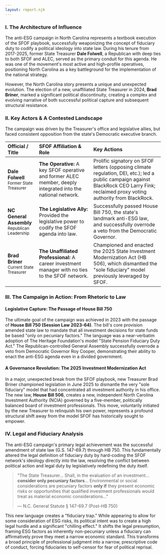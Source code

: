 ```yaml
---
layout: report.njk
---
```

### I. The Architecture of Influence

The anti-ESG campaign in North Carolina represents a textbook execution of the SFOF playbook, successfully weaponizing the concept of fiduciary duty to codify a political ideology into state law. During his tenure from 2017-2025, former State Treasurer **Dale Folwell**, a Republican with deep ties to both SFOF and ALEC, served as the primary conduit for this agenda. He was one of the movement's most active and high-profile operatives, positioning North Carolina as a key battleground for the implementation of the national strategy.

However, the North Carolina story presents a unique and unexpected evolution. The election of a new, unaffiliated State Treasurer in 2024, **Brad Briner**, marked a significant political discontinuity, creating a complex and evolving narrative of both successful political capture and subsequent structural resistance.

### II. Key Actors & A Contested Landscape

The campaign was driven by the Treasurer's office and legislative allies, but faced consistent opposition from the state's Democratic executive branch.

| Official / Title | SFOF Affiliation & Role | Key Actions |
| :--- | :--- | :--- |
| **Dale Folwell**<br><span style="font-size: smaller;">Former State Treasurer</span> | **The Operative:** A key SFOF operative and former ALEC member, deeply integrated into the national network. | Prolific signatory on SFOF letters (opposing climate regulation, DEI, etc.); led a public campaign against BlackRock CEO Larry Fink; reclaimed proxy voting authority from BlackRock. |
| **NC General Assembly**<br><span style="font-size: smaller;">Republican Leadership</span> | **The Legislative Ally:** Provided the legislative power to codify the SFOF agenda into law. | Successfully passed House Bill 750, the state's landmark anti-ESG law, and successfully overrode a veto from the Democratic Governor. |
| **Brad Briner**<br><span style="font-size: smaller;">Current State Treasurer</span> | **The Unaffiliated Professional:** A career investment manager with no ties to the SFOF network. | Championed and enacted the 2025 State Investment Modernization Act (HB 506), which dismantled the "sole fiduciary" model previously leveraged by SFOF. |

### III. The Campaign in Action: From Rhetoric to Law

#### Legislative Capture: The Passage of House Bill 750
The ultimate goal of the campaign was achieved in 2023 with the passage of **House Bill 750 (Session Law 2023-64)**. The bill's core provision amended state law to mandate that all investment decisions for state funds be based "only on pecuniary factors." The language was a near-verbatim adoption of The Heritage Foundation's model "State Pension Fiduciary Duty Act." The Republican-controlled General Assembly successfully overrode a veto from Democratic Governor Roy Cooper, demonstrating their ability to enact the anti-ESG agenda even in a divided government.

#### A Governance Revolution: The 2025 Investment Modernization Act
In a major, unexpected break from the SFOF playbook, new Treasurer Brad Briner championed legislation in June 2025 to dismantle the very "sole fiduciary" model that had concentrated all investment authority in his office. The new law, **House Bill 506**, creates a new, independent North Carolina Investment Authority (NCIA) governed by a five-member, politically balanced board of investment professionals. This move, voluntarily initiated by the new Treasurer to relinquish his own power, represents a profound structural shift away from the model SFOF has historically sought to empower.

### IV. Legal and Fiduciary Analysis

The anti-ESG campaign's primary legal achievement was the successful amendment of state law (G.S. 147-69.7) through HB 750. This fundamentally altered the legal definition of fiduciary duty by hard-coding the SFOF network's ideology directly into the law, resolving the conflict between political action and legal duty by legislatively redefining the duty itself.

> "The State Treasurer... Shall, in the evaluation of an investment... **consider only pecuniary factors**... Environmental or social considerations are pecuniary factors **only if** they present economic risks or opportunities that qualified investment professionals would treat as material economic considerations..."
>
> — N.C. General Statute § 147-69.7 (Post-HB 750)

This new language creates a "fiduciary trap." While appearing to allow for some consideration of ESG risks, its political intent was to create a high legal hurdle and a significant "chilling effect." It shifts the legal presumption, framing ESG factors as inherently non-pecuniary unless a fiduciary can affirmatively prove they meet a narrow economic standard. This transforms a broad principle of professional judgment into a narrow, prescriptive code of conduct, forcing fiduciaries to self-censor for fear of political reprisal.
